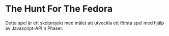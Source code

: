 # The Hunt For The Fedora
Detta spel är ett skolprojekt med målet att utveckla ett första spel med hjälp av Javascript-API:n Phaser.
